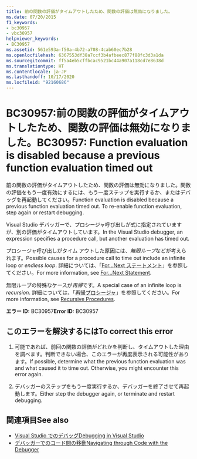 ```yaml
---
title: 前の関数の評価がタイムアウトしたため、関数の評価は無効になりました。
ms.date: 07/20/2015
f1_keywords:
- bc30957
- vbc30957
helpviewer_keywords:
- BC30957
ms.assetid: 561e593a-f50a-4b72-a708-4cab60ec7b28
ms.openlocfilehash: 6367553df38a7ccf3b4afbeec877f88fc3d3a1da
ms.sourcegitcommit: ff5a4eb5cffbcac9521bc44a907a118cd7e8638d
ms.translationtype: HT
ms.contentlocale: ja-JP
ms.lasthandoff: 10/17/2020
ms.locfileid: "92160686"
---
```

# <a name="bc30957-function-evaluation-is-disabled-because-a-previous-function-evaluation-timed-out"></a><span data-ttu-id="29410-102">BC30957:前の関数の評価がタイムアウトしたため、関数の評価は無効になりました。</span><span class="sxs-lookup"><span data-stu-id="29410-102">BC30957: Function evaluation is disabled because a previous function evaluation timed out</span></span>

<span data-ttu-id="29410-103">前の関数の評価がタイムアウトしたため、関数の評価は無効になりました。関数の評価をもう一度有効にするには、もう一度ステップを実行するか、またはデバッグを再起動してください。</span><span class="sxs-lookup"><span data-stu-id="29410-103">Function evaluation is disabled because a previous function evaluation timed out. To re-enable function evaluation, step again or restart debugging.</span></span>

 <span data-ttu-id="29410-104">Visual Studio デバッガーで、プロシージャ呼び出しが式に指定されていますが、別の評価がタイムアウトしています。</span><span class="sxs-lookup"><span data-stu-id="29410-104">In the Visual Studio debugger, an expression specifies a procedure call, but another evaluation has timed out.</span></span>

 <span data-ttu-id="29410-105">プロシージャ呼び出しがタイム アウトした原因には、*無限ループ*などが考えられます。</span><span class="sxs-lookup"><span data-stu-id="29410-105">Possible causes for a procedure call to time out include an infinite loop or *endless loop*.</span></span> <span data-ttu-id="29410-106">詳細については、「[For...Next ステートメント](../statements/for-next-statement.md)」を参照してください。</span><span class="sxs-lookup"><span data-stu-id="29410-106">For more information, see [For...Next Statement](../statements/for-next-statement.md).</span></span>

 <span data-ttu-id="29410-107">無限ループの特殊なケースが*再帰*です。</span><span class="sxs-lookup"><span data-stu-id="29410-107">A special case of an infinite loop is *recursion*.</span></span> <span data-ttu-id="29410-108">詳細については、「[再帰プロシージャ](../../programming-guide/language-features/procedures/recursive-procedures.md)」を参照してください。</span><span class="sxs-lookup"><span data-stu-id="29410-108">For more information, see [Recursive Procedures](../../programming-guide/language-features/procedures/recursive-procedures.md).</span></span>

 <span data-ttu-id="29410-109">**エラー ID:** BC30957</span><span class="sxs-lookup"><span data-stu-id="29410-109">**Error ID:** BC30957</span></span>

## <a name="to-correct-this-error"></a><span data-ttu-id="29410-110">このエラーを解決するには</span><span class="sxs-lookup"><span data-stu-id="29410-110">To correct this error</span></span>

1. <span data-ttu-id="29410-111">可能であれば、前回の関数の評価がどれかを判断し、タイムアウトした理由を調べます。判断できない場合、このエラーが再度表示される可能性があります。</span><span class="sxs-lookup"><span data-stu-id="29410-111">If possible, determine what the previous function evaluation was and what caused it to time out. Otherwise, you might encounter this error again.</span></span>

2. <span data-ttu-id="29410-112">デバッガーのステップをもう一度実行するか、デバッガーを終了させて再起動します。</span><span class="sxs-lookup"><span data-stu-id="29410-112">Either step the debugger again, or terminate and restart debugging.</span></span>

## <a name="see-also"></a><span data-ttu-id="29410-113">関連項目</span><span class="sxs-lookup"><span data-stu-id="29410-113">See also</span></span>

- [<span data-ttu-id="29410-114">Visual Studio でのデバッグ</span><span class="sxs-lookup"><span data-stu-id="29410-114">Debugging in Visual Studio</span></span>](/visualstudio/debugger/debugger-feature-tour)
- [<span data-ttu-id="29410-115">デバッガーでのコード間の移動</span><span class="sxs-lookup"><span data-stu-id="29410-115">Navigating through Code with the Debugger</span></span>](/visualstudio/debugger/navigating-through-code-with-the-debugger)
